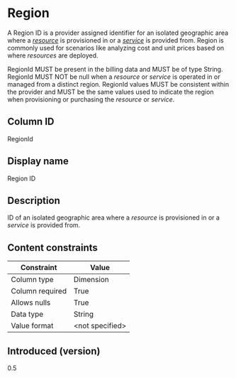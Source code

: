 # Region

A Region ID is a provider assigned identifier for an isolated geographic area where a [*resource*](#glossary:resource) is provisioned in or a [*service*](#glossary:service) is provided from. Region is commonly used for scenarios like analyzing cost and unit prices based on where *resources* are deployed.

RegionId MUST be present in the billing data and MUST be of type String. RegionId MUST NOT be null when a *resource* or *service* is operated in or managed from a distinct region. RegionId values MUST be consistent within the provider and MUST be the same values used to indicate the region when provisioning or purchasing the *resource* or *service*.

## Column ID

RegionId

## Display name

Region ID

## Description

ID of an isolated geographic area where a *resource* is provisioned in or a *service* is provided from.

## Content constraints

| Constraint      | Value           |
|-----------------|-----------------|
| Column type     | Dimension       |
| Column required | True            |
| Allows nulls    | True            |
| Data type       | String          |
| Value format    | \<not specified> |

## Introduced (version)

0.5
